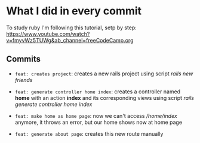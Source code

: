 # What I did in every commit
To study ruby I'm following this tutorial, setp by step:
https://www.youtube.com/watch?v=fmyvWz5TUWg&ab_channel=freeCodeCamp.org


## Commits
- `feat: creates project`: 
creates a new rails project using script <i>rails new friends</i>

- `feat: generate controller home index`: creates a controller named <b>home</b> with an action <b>index</b> and its corresponding views using script <i>rails generate controller home index</i>

- `feat: make home as home page`: now we can't access <i>/home/index</i> anymore, it throws an error, but our home shows now at home page

- `feat: generate about page`: creates this new route manually 